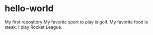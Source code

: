 # hello-world
My first repository
My favorite sport to play is golf.
My favorite food is steak.
I play Rocket League.
